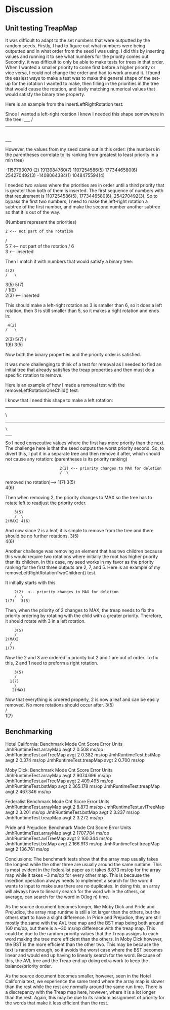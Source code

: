 # Discussion

## Unit testing TreapMap
It was difficult to adapt to the set numbers that were outputted by the 
random seeds. Firstly, I had to figure out what numbers were being outputted
and in what order from the seed I was using. I did this by inserting values and running
it to see what numbers for the priority comes out. Secondly, it was
difficult to only be able to make tests for trees in that order. When I 
wanted a smaller priority to come first before a higher priority or vice versa,
I could not change the order and had to work around it. I found the easiest
ways to make a test was to make the general shape of the set-up for the 
rotation I wanted to make, then filling in the priorities in the tree that
would cause the rotation, and lastly matching numerical values that would satisfy the 
binary tree property. 

Here is an example from the insertLeftRightRotation test:

Since I wanted a left-right rotation I knew I needed this shape somewhere in the tree:
    ___
    /
 ___
   \
    ___

However, the values from my seed came out in this order: (the numbers in the parentheses correlate
to its ranking from greatest to least priority in a min tree)

-1157793070 (2)
1913984760(7)
1107254586(5)
1773446580(6)
254270492(3)
-1408064384(1)
1048475594(4)

I needed two values where the priorities are in order until a third priority that is 
greater than both of them is inserted. The first sequence of numbers with that
requirement is 1107254586(5), 1773446580(6), 254270492(3). So to bypass the first 
two numbers, I need to make the left-right rotation a subtree of the first number,
and make the second number another subtree so that it is out of the way.

(Numbers represent the priorities)

    2 <-- not part of the rotation
   /   \
  5     7  <-- not part of the rotation
 /
6
 \
  3 <-- inserted

Then I match it with numbers that would satisfy a binary tree:

    4(2)
    /   \
   3(5)  5(7)  
   /
 1(6)
    \
    2(3) <-- inserted

This should make a left-right rotation as 3 is smaller than 6, so it does a left
rotation, then 3 is still smaller than 5, so it makes a right rotation and ends in:

     4(2)
    /   \
  2(3)  5(7)
 /    \
1(6)  3(5)

Now both the binary properties and the priority order is satisfied.

It was more challenging to think of a test for removal as I needed to
find an initial tree that already satisfies the treap properties and then
must do a specific rotation to remove.

Here is an example of how I made a removal test with the removeLeftRotationOneChild() test:

I know that I need this shape to make a left rotation:
___
  \
  ___
    \
    ___

So I need consecutive values where the first has more priority than the next.
The challenge here is that the seed outputs the worst priority second.
So, to divert this, I put it in a separate tree and then remove it after, which
should not cause any rotation: (parentheses is its priority ranking)
        
                            2(2) <-- priority changes to MAX for deletion
                            /  \
removed (no rotation)--> 1(7) 3(5)
                                \
                                4(6)

Then when removing 2, the priority changes to MAX so the tree has to rotate left to
readjust the priority order.

        3(5) 
        /  \
    2(MAX) 4(6)

And now since 2 is a leaf, it is simple to remove from the tree and there should
be no further rotations.
        3(5) 
           \
           4(6)

Another challenge was removing an element that has two children because this 
would require two rotations where initially the root has higher priority than
its children. In this case, my seed works in my favor as the priority ranking 
for the first three outputs are 2, 7, and 5. Here is an example of my 
removeLeftRightRotationTwoChildren() test.

It initially starts with this 

        2(2)  <-- priority changes to MAX for deletion
        /  \
    1(7)   3(5)

Then, when the priority of 2 changes to MAX, the treap needs to fix the priority 
ordering by rotating with the child with a greater priority. Therefore, it should
rotate with 3 in a left rotation.

        3(5)  
        /  
    2(MAX)
      /
    1(7)

Now the 2 and 3 are ordered in priority but 2 and 1 are out of order. To fix this,
2 and 1 need to preform a right rotation.

        3(5)  
        /  
      1(7)
        \
       2(MAX)

Now that everything is ordered properly, 2 is now a leaf and can be easily removed.
No more rotations should occur after.
    3(5)  
    /  
  1(7)



## Benchmarking
Hotel California:
Benchmark                  Mode  Cnt  Score   Error  Units
JmhRuntimeTest.arrayMap    avgt    2  0.508          ms/op
JmhRuntimeTest.avlTreeMap  avgt    2  0.382          ms/op
JmhRuntimeTest.bstMap      avgt    2  0.374          ms/op
JmhRuntimeTest.treapMap    avgt    2  0.700          ms/op


Moby Dick:
Benchmark                  Mode  Cnt     Score   Error  Units
JmhRuntimeTest.arrayMap    avgt    2  9074.696          ms/op
JmhRuntimeTest.avlTreeMap  avgt    2   409.495          ms/op
JmhRuntimeTest.bstMap      avgt    2   365.178          ms/op
JmhRuntimeTest.treapMap    avgt    2   467.346          ms/op

Federalist
Benchmark                  Mode  Cnt  Score   Error  Units
JmhRuntimeTest.arrayMap    avgt    2  8.873          ms/op
JmhRuntimeTest.avlTreeMap  avgt    2  3.201          ms/op
JmhRuntimeTest.bstMap      avgt    2  3.237          ms/op
JmhRuntimeTest.treapMap    avgt    2  3.272          ms/op

Pride and Prejudice:
Benchmark                  Mode  Cnt     Score   Error  Units
JmhRuntimeTest.arrayMap    avgt    2  1707.784          ms/op
JmhRuntimeTest.avlTreeMap  avgt    2   160.344          ms/op
JmhRuntimeTest.bstMap      avgt    2   166.913          ms/op
JmhRuntimeTest.treapMap    avgt    2   136.761          ms/op

Conclusions:
The benchmark tests show that the array map usually takes the longest 
while the other three are usually around the same runtime. This is most
evident in the federalist paper as it takes 8.873 ms/op for the array map
while it takes ~3 ms/op for every other map. This is because the insertion 
operation always needs to implement a search for the word it wants to input
to make sure there are no duplicates. In doing this, an array will always have
to linearly search for the word while the others, on average, can search for
the word in O(log n) time. 

As the source document becomes longer, like Moby Dick and Pride and Prejudice, 
the array map runtime is still a lot larger than the others, but the others 
start to have a slight difference. In Pride and Prejudice, they are still mostly 
the same with the AVL tree map and the BST map being both around 160 ms/op, but
there is a ~30 ms/op difference with the treap map. This could be due to the random
priority values that the Treap assigns to each word making the tree more efficient
than the others. In Moby Dick however, the BST is the more efficient than the other two. This may be
because the text is random enough, so it avoids the worst case where the BST becomes 
linear and would end up having to linearly search for the word. Because of this,
the AVL tree and the Treap end up doing extra work to keep the balance/priority order.

As the source document becomes smaller, however, seen in the Hotel California text, we
experience the same trend where the array map is slower than the rest while the rest 
are normally around the same run time. There is a discrepancy with the Treap map here, 
however, where it is a lot longer than the rest. Again, this may be due to its random
assignment of priority for the words that make it less efficient than the rest. 
